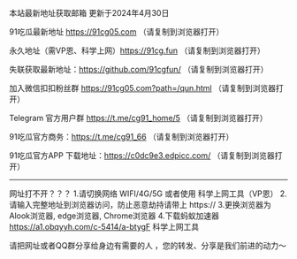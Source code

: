 本站最新地址获取邮箱 更新于2024年4月30日

91吃瓜最新地址 https://91cg05.com   （请复制到浏览器打开）

永久地址（需VP恩、科学上网）https://91cg.fun   （请复制到浏览器打开）

失联获取最新地址：https://github.com/91cgfun/   （请复制到浏览器打开）

加入微信扣扣粉丝群  https://91cg05.com?path=/qun.html   （请复制到浏览器打开）

Telegram 官方用户群  https://t.me/cg91_home/5   （请复制到浏览器打开）

91吃瓜官方商务：https://t.me/cg91_66     （请复制到浏览器打开）

91吃瓜官方APP 下载地址：https://c0dc9e3.edpicc.com/    （请复制到浏览器打开）


----------------------------------

网址打不开？？？
1.请切换网络 WIFI/4G/5G 或者使用 科学上网工具（VP恩）
2.请输入完整地址到浏览器访问，防止恶意劫持请带上 https://
3.更换浏览器为Alook浏览器, edge浏览器, Chrome浏览器
4.下载蚂蚁加速器 https://a1.obqyyh.com/c-5414/a-btygF 科学上网工具

请把网址或者QQ群分享给身边有需要的人 ，您的转发、分享是我们前进的动力～

